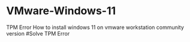 # VMware-Windows-11
TPM Error
How to install windows 11 on vmware workstation community version
#Solve TPM Error
